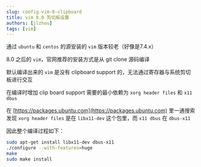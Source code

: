 ```yaml
---
slug: config-vim-8-clipboard
title: vim 8.0 剪切板设置
authors: [jlzhou]
tags: [vim]
---
```


通过 `ubuntu` 和 `centos` 的源安装的 `vim` 版本较老（好像是7.4.x）

8.0 之后的 `vim`，官网推荐的安装方式是从 git clone 源码编译

默认编译出来的 `vim` 是没有 clipboard support 的，无法通过寄存器与系统剪切板进行交互

在编译时增加 clip board support 需要的最小依赖为 `xorg header files` 和 `x11 dbus`

在 [https://packages.ubuntu.com](https://packages.ubuntu.com) 里一通搜索发现 `xorg header files` 是在 `libx11-dev` 这个包里，而 `x11 dbus` 在 `dbus-x11`

因此整个编译过程如下：

```sh
sudo apt-get install libx11-dev dbus-x11
./configure --with-features=huge
make
sudo make install
```
